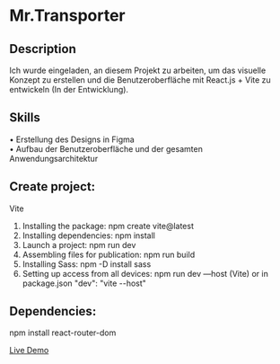 # Mr.Transporter

## Description

Ich wurde eingeladen, an diesem Projekt zu arbeiten, um das visuelle Konzept zu erstellen und die Benutzeroberfläche mit React.js + Vite zu entwickeln (In der Entwicklung).

## Skills

•	Erstellung des Designs in Figma  
•	Aufbau der Benutzeroberfläche und der gesamten Anwendungsarchitektur

## Create project:

Vite
1. Installing the package:
npm create vite@latest
2. Installing dependencies:
npm install
3. Launch a project:
npm run dev
4. Assembling files for publication:
npm run build
5. Installing Sass:
npm -D install sass
6. Setting up access from all devices:
npm run dev —host (Vite)
or in package.json
"dev": "vite --host"

## Dependencies:
npm install react-router-dom

[Live Demo](https://react-mr-transporter.vercel.app/)

